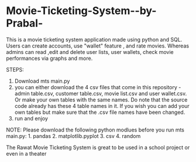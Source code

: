# Movie-Ticketing-System--by-Prabal-
This is a movie ticketing system application made using python and SQL. Users can create accounts, use "wallet" feature , and rate movies. Whereas admins can read ,edit and delete user lists, user wallets,  check movie performances via graphs and more. 

STEPS:

1. Download mts main.py 
2. you can either download the 4 csv files that come in this repository - admin table.csv, customer table.csv, movie list.csv and user wallet.csv. Or make your own tables with the same names. Do note that the source code already has these 4 table names in it. If you wish you can add your own tables but make sure that the .csv file names have been changed.
3. run and enjoy

NOTE: Please download the following python modlues before you run mts main.py:
      1. pandas 
      2. matplotlib.pyplot
      3. csv 
      4. random

The Rawat Movie Ticketing System is great to be used in a school project or even in a theater
